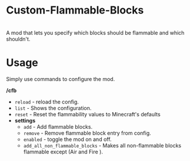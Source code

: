 # Custom-Flammable-Blocks

\
A mod that lets you specify which blocks should be flammable and which shouldn't.

# Usage
Simply use commands to configure the mod.

**/cfb**
- `reload` - reload the config.
- `list` - Shows the configuration.
- `reset` - Reset the flammability values to Minecraft's defaults 
- **settings**
    - `add` - Add flammable blocks. 
    - `remove` - Remove flammable block entry from config.
    - `enabled` - toggle the mod on and off.
    - `add_all_non_flammable_blocks` - Makes all non-flammable blocks flammable except (Air and Fire ).
